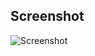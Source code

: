 ## Screenshot 

![Screenshot](https://user-images.githubusercontent.com/105426249/196002086-78fedfe3-ab21-4c3a-93d4-ac3c3cada01b.png)
